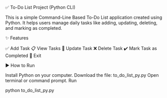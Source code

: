 ✅ To-Do List Project (Python CLI)

This is a simple Command-Line Based To-Do List application created using Python.
It helps users manage daily tasks like adding, updating, deleting, and marking as completed.

✨ Features

✅ Add Task
📋 View Tasks
📝 Update Task
❌ Delete Task
✔️ Mark Task as Completed
🚪 Exit

▶️ How to Run

Install Python on your computer.
Download the file: to_do_list_py.py
Open terminal or command prompt.
Run

python to_do_list_py.py
